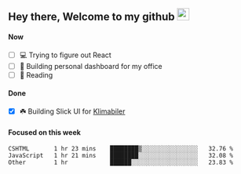 ## Hey there, Welcome to my github <img src="https://media.giphy.com/media/hvRJCLFzcasrR4ia7z/giphy.gif" width="25px">

#### Now
- [ ] 💻 Trying to figure out React
- [ ] 🚀 Building personal dashboard for my office
- [ ] 📕 Reading

#### Done
- [x] ☘️ Building Slick UI for [Klimabiler](https://klimabiler.dk)
 
 #### Focused on this week
<!--START_SECTION:waka-->

```text
CSHTML       1 hr 23 mins    ████████▒░░░░░░░░░░░░░░░░   32.76 %
JavaScript   1 hr 21 mins    ████████░░░░░░░░░░░░░░░░░   32.08 %
Other        1 hr            ██████░░░░░░░░░░░░░░░░░░░   23.83 %
```

<!--END_SECTION:waka-->

